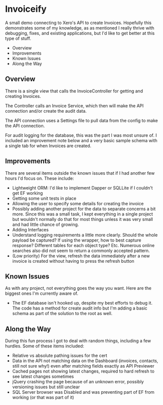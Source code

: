 Invoiceify
========
A small demo connecting to Xero's API to create Invoices. Hopefully this demonstrates some of my knowledge, as as mentioned I really thrive with debugging, fixes, and existing applications, but I'd like to get better at this type of stuff. 

* Overview
* Improvements
* Known Issues
* Along the Way


## Overview

There is a single view that calls the InvoiceController for getting and creating Invoices.

The Controller calls an Invoice Service, which then will make the API connection and/or create the audit data.

The API connection uses a Settings file to pull data from the config to make the API connection.

For audit logging for the database, this was the part I was most unsure of. I included an improvement note below and a very basic sample schema with a single tab for when Invoices are created.


## Improvements

There are several items outside the known issues that if I had another few hours I'd focus on. These include:
* Lightweight ORM: I'd like to implement Dapper or SQLLite if I couldn't get EF working
* Getting some unit tests in place
* Allowing the user to specify some details for creating the invoice
* Possibly adding another project for the data to separate concerns a bit more. Since this was a small task, I kept everything in a single project but wouldn't normally do that for most things unless it was very small and had little chance of growing.
* Adding Interfaces
* Understand logging requirements a little more clearly. Should the whole payload be captured? If using the wrapper, how to best capture response? Different tables for each object type? Etc. Numerous online searches also did not seem to return a commonly accepted pattern.
* (Low priority) For the view, refresh the data immediately after a new invoice is created without having to press the refresh button


## Known Issues

As with any project, not everything goes the way you want. Here are the biggest ones I'm currently aware of.

* The EF database isn't hooked up, despite my best efforts to debug it. The code has a method for create audit info but I'm adding a basic schema as part of the solution to the root as well.


## Along the Way

During this fun process I got to deal with random things, including a few hurdles. Some of these items included:

* Relative vs absolute pathing issues for the cert
* Data in the API not matching data on the Dashboard (invoices, contacts, still not sure why!) even after matching fields exactly as API Previewer
* Cached pages not showing latest changes, required to hard refresh to see latest changes sometimes
* jQuery crashing the page because of an unknown error, possibly versioning issues but still unclear
* SQL Server browser was Disabled and was preventing part of EF from working (or that was part of it)